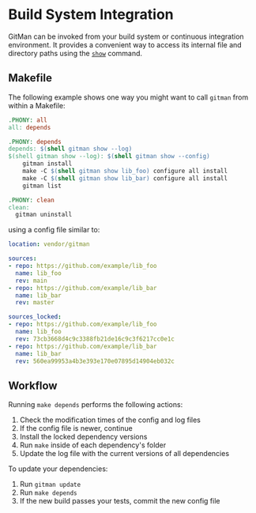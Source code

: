 # Build System Integration

GitMan can be invoked from your build system or continuous integration environment. It provides a convenient way to access its internal file and directory paths using the [`show`](../interfaces/cli.md#show) command.

## Makefile

The following example shows one way you might want to call `gitman` from within a Makefile:

```makefile
.PHONY: all
all: depends

.PHONY: depends
depends: $(shell gitman show --log)
$(shell gitman show --log): $(shell gitman show --config)
	gitman install
	make -C $(shell gitman show lib_foo) configure all install
	make -C $(shell gitman show lib_bar) configure all install
	gitman list

.PHONY: clean
clean:
  gitman uninstall
```

using a config file similar to:

```yaml
location: vendor/gitman

sources:
- repo: https://github.com/example/lib_foo
  name: lib_foo
  rev: main
- repo: https://github.com/example/lib_bar
  name: lib_bar
  rev: master

sources_locked:
- repo: https://github.com/example/lib_foo
  name: lib_foo
  rev: 73cb3668d4c9c3388fb21de16c9c3f6217cc0e1c
- repo: https://github.com/example/lib_bar
  name: lib_bar
  rev: 560ea99953a4b3e393e170e07895d14904eb032c
```

## Workflow

Running `make depends` performs the following actions:

1. Check the modification times of the config and log files
2. If the config file is newer, continue
3. Install the locked dependency versions
4. Run `make` inside of each dependency's folder
5. Update the log file with the current versions of all dependencies

To update your dependencies:

1. Run `gitman update`
2. Run `make depends`
3. If the new build passes your tests, commit the new config file
